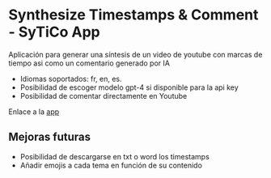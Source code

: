 # Synthesize Timestamps & Comment - SyTiCo App
Aplicación para generar una síntesis de un video de youtube con marcas de tiempo asi como un comentario generado por IA
- Idiomas soportados: fr, en, es.
- Posibilidad de escoger modelo gpt-4 si disponible para la api key
- Posibilidad de comentar directamente en Youtube

Enlace a la [app](https://sytico.streamlit.app/)

## Mejoras futuras
- Posibilidad de descargarse en txt o word los timestamps
- Añadir emojis a cada tema en función de su contenido
